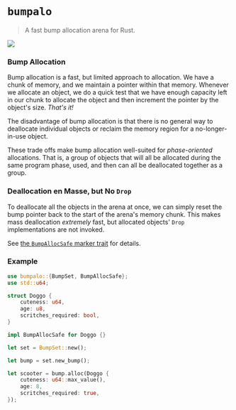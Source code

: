 # `bumpalo`


> A fast bump allocation arena for Rust.

![](https://github.com/fitzgen/bumpalo/raw/master/bumpalo.png)

### Bump Allocation

Bump allocation is a fast, but limited approach to allocation. We have a chunk
of memory, and we maintain a pointer within that memory. Whenever we allocate an
object, we do a quick test that we have enough capacity left in our chunk to
allocate the object and then increment the pointer by the object's size. *That's
it!*

The disadvantage of bump allocation is that there is no general way to
deallocate individual objects or reclaim the memory region for a
no-longer-in-use object.

These trade offs make bump allocation well-suited for *phase-oriented*
allocations. That is, a group of objects that will all be allocated during the
same program phase, used, and then can all be deallocated together as a group.

### Deallocation en Masse, but No `Drop`

To deallocate all the objects in the arena at once, we can simply reset the bump
pointer back to the start of the arena's memory chunk. This makes mass
deallocation *extremely* fast, but allocated objects' `Drop` implementations are
not invoked.

See [the `BumpAllocSafe` marker trait](./trait.BumpAllocSafe.html) for details.

### Example

```rust
use bumpalo::{BumpSet, BumpAllocSafe};
use std::u64;

struct Doggo {
    cuteness: u64,
    age: u8,
    scritches_required: bool,
}

impl BumpAllocSafe for Doggo {}

let set = BumpSet::new();

let bump = set.new_bump();

let scooter = bump.alloc(Doggo {
    cuteness: u64::max_value(),
    age: 8,
    scritches_required: true,
});
```

